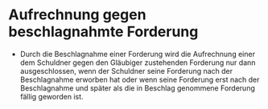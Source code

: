 # Aufrechnung gegen beschlagnahmte Forderung

- Durch die Beschlagnahme einer Forderung wird die Aufrechnung einer dem Schuldner gegen den Gläubiger zustehenden Forderung nur dann ausgeschlossen, wenn der Schuldner seine Forderung nach der Beschlagnahme erworben hat oder wenn seine Forderung erst nach der Beschlagnahme und später als die in Beschlag genommene Forderung fällig geworden ist.

